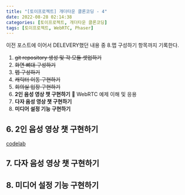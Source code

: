 ```yaml
---
title: "[토이프로젝트] 개더타운 클론코딩 - 4"
date: 2022-08-28 02:14:38
categories: [토이프로젝트, 개더타운 클론코딩]
tags: [토이프로젝트, WebRTC, Phaser]
---
```


이전 포스트에 이어서 DELEVERY했던 내용 중 8.맵 구성하기 항목까지 기록한다.

1. ~~git repository 생성 및 각 모듈 셋업하기~~
2. ~~화면 뼈대 구성하기~~
3. ~~맵 구성하기~~
4. ~~캐릭터 이동 구현하기~~
5. ~~회의실 입장 구현하기~~
6. **2인 음성 영상 챗 구현하기**
   🎁 WebRTC 예제 이해 및 응용
7. **다자 음성 영상 챗 구현하기**
8. **미디어 설정 기능 구현하기**

## 6. 2인 음성 영상 챗 구현하기

[codelab](https://codelabs.developers.google.com/codelabs/webrtc-web?hl=ko#0)

## 7. 다자 음성 영상 챗 구현하기

## 8. 미디어 설정 기능 구현하기
